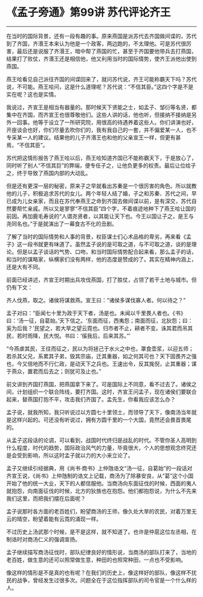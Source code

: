 # 《孟子旁通》第99讲 苏代评论齐王

------

在当时的国际背景，还有一段有趣的事。原来燕国是派苏代去齐国做间谍的，苏代到了齐国，齐湣王本来认为他是一个政客，两边跑的，不太理他。可是苏代很厉害，最后还是说服了齐湣王，暗中帮了燕国的忙，甚至于齐国要他带兵去打燕国，结果打了败仗，齐湣王还是相信他，他又利用当时的国际情势，使齐王派他出使到燕国。

燕王哙看见自己派往齐国的间谍回来了，就问苏代说，齐王可能称霸天下吗？苏代说，不可能。燕王哙问，这是什么道理呢？苏代说：“不信其臣。”这四个字是不是实在呢？这也是实情。

我说过，齐宣王是相当有器量的。那时候天下贤能之士，如孟子、邹衍等名贤，都集中在齐国，而齐宣王也很尊敬他们。这些人讲的话，他也听，但接纳不接纳是另外一回事。他等于设立了一所研究院，用很高的待遇养着这些人。你们讲演也好，开座谈会也好，你们尽量去吹你们的，我有我自己的一套，并不偏爱某一人，也不专采某一人的建议。结果他的儿子齐湣王也和他的父亲宣王一样，但更有甚焉，“不信其臣”。

苏代把这情形报告了燕王哙以后，燕王哙知道齐国已不能称霸天下，于是放心了，同时听了别人“不信其巨”的弊端，便专任子之，让他负更多的权责。最后让位给子之，终于导致了燕国内部的大动乱。

但是还有更深一层的秘密，原来子之早就看出苏秦是一个很厉害的角色。所以就教他的儿子，积极追求苏代的女儿。两个年轻人结了婚，子之和苏秦、苏代之间，早已成为儿女亲家，而且在苏代奉燕王之命到齐国去做间谍以前，是有深交，苏代自然要帮忙亲戚。所以又是寥寥“不信其臣”四个字，不着痕迹地种下了燕王哙让国的前因。再加鹿毛寿说的“人谓尧贤者，以其能让天下也。今王以国让子之，是王与尧同名也。”于是就演出了一幕食古不化的丑剧。

了解了当时的国际情势和人事的背景，权臣谋士们心术品格的卑劣，再来看《孟子》这一段书就更有味道了。虽然孟子说的是可取之道，与不可取之道，谈的是理论。但是以孟子谈话的气势、口吻，和当时国际情势配合起来看，那么孟子的话，和当时的谋略家，纵横家们没有两样，他的态度是赞成的了。其实在精神内涵上，还是大有不同。

前面已经讲述，齐宣王时期出兵攻伐燕国，打了胜仗，占领了若干土地与城市。但仍有下文：

齐人伐燕，取之。诸侯将谋救燕。宣王曰：“诸侯多谋伐寡人者。何以待之？”

孟子对曰：“臣闻七十里为政于天下者，汤是也。未闻以千里畏人者也。《书》曰：‘汤一征，自葛始。’天下信之。‘东面而征，西夷怨；南面而征，北狄怨；曰：奚为后我？’民望之，若大旱之望云霓也。归市者不止，耕者不变。诛其君而吊其民，若时雨降，民大悦。书曰：‘徯我后，后来其苏。”’

“今燕虐其民，王往而征之，民以为将拯己于水火之中也，罩食壶浆，以迎五师；若杀其父兄，系累其子弟，毁其宗庙，迁其重器，如之何其可也？天下固畏齐之强也，今又倍地而不行仁政，是动天下之兵也。王速出令，反其旄倪，止其重器；谋于燕众，置君而后去之；则犹可及止也。”

前文讲到齐国打燕国，把燕国拿下来了。可是国际上不同意，看不过去了。诸侯之间，计划组织一个联合阵线，要打齐国。这时，齐宣王问孟子，现在诸侯们要联合起来，替燕国打抱不平，攻击我们齐国了。孟先生，你看我应该怎么办？

孟子说，就我所知，我只听说过以方圆七十里领土，而领导了天下，像南汤当年就是这样兴起的。可还没有听说过，拥有方圆千里的一个大国，竟然还会畏首畏尾的。

从孟子这段话的论调，可以看到，战国时代终归是战乱的时代。不管你圣人高明到什么程度，时代的趋势，国际政治风气的力量，毕竟很大，个人的思想观念终究还是会受到影响，所以这时孟子就以力的大小来立论了。

孟子又继续引经据典，用《尚书·商书》上仲虺诰文“汤一征，自葛始”的一段话对齐宣王说，《尚书》上仲虺制的诰文上记载，商汤为了除暴安良，从“葛”这个小国开始了他的统一大业，天下的人都信服他。当商汤向东面征伐的时候，西面的夷人就抱怨，向南面征伐的时候，北方的狄族也在抱怨。他们都抱怨说，为什么不先来我们这里，而把我们摆在后面呢？

孟子说那时各方面的老百姓们，盼望商汤的王师，像久处大旱的农民，对着万里无云的晴空，盼望着能有云霓的涌现一样。

不过历史上汤武那个时候，是不是这样，就不知道了。也许是仲扈这位左丞相，在制诰时对商汤仁义的强调宣扬。

孟子继续描写商汤征伐时，部队纪律良好的情形说，当商汤的部队打来了，当地的老百姓，做生意的还可以照常做生意，种田的也照常种田，一点也不受影响。

像这样的情形是不是真的也有呢？在我们的历史上，像这样好的部队，像这样不扰民的战争，曾经发生过很多次。问题全在于这位指挥部队的司令官是一个什么样的人。

